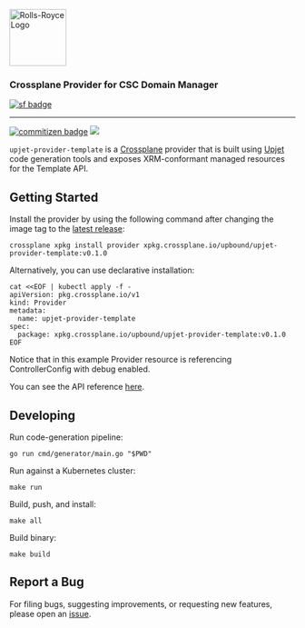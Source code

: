 <p>
    <img alt="Rolls-Royce Logo" width="100" src="https://raw.githubusercontent.com/rropen/MEC/main/src/frontend/public/logo4.png">
    <br>
    <h3>Crossplane Provider for CSC Domain Manager</h3>
</p>
<p>
<a href="https://ghdocs.rollsroyce-sf.com"><img src="https://img.shields.io/badge/Rolls--Royce-Software%20Factory-10069f" alt="sf badge" /></a>
</p>

---

<p>
  <a href="http://commitizen.github.io/cz-cli/"><img src="https://img.shields.io/badge/commitizen-friendly-brightgreen?style=flat" alt="commitizen badge" /></a>
  <a href="https://go.dev/"><img src="https://img.shields.io/badge/golang-%2300ADD8.svg?style=flat&logo=go&logoColor=white" /></a>
</p>


`upjet-provider-template` is a [Crossplane](https://crossplane.io/) provider that
is built using [Upjet](https://github.com/crossplane/upjet) code
generation tools and exposes XRM-conformant managed resources for the
Template API.

## Getting Started

Install the provider by using the following command after changing the image tag
to the [latest release](https://marketplace.upbound.io/providers/upbound/upjet-provider-template):
```
crossplane xpkg install provider xpkg.crossplane.io/upbound/upjet-provider-template:v0.1.0
```

Alternatively, you can use declarative installation:
```
cat <<EOF | kubectl apply -f -
apiVersion: pkg.crossplane.io/v1
kind: Provider
metadata:
  name: upjet-provider-template
spec:
  package: xpkg.crossplane.io/upbound/upjet-provider-template:v0.1.0
EOF
```

Notice that in this example Provider resource is referencing ControllerConfig with debug enabled.

You can see the API reference [here](https://doc.crds.dev/github.com/upbound/upjet-provider-template).

## Developing

Run code-generation pipeline:
```console
go run cmd/generator/main.go "$PWD"
```

Run against a Kubernetes cluster:

```console
make run
```

Build, push, and install:

```console
make all
```

Build binary:

```console
make build
```

## Report a Bug

For filing bugs, suggesting improvements, or requesting new features, please
open an [issue](https://github.com/upbound/upjet-provider-template/issues).
